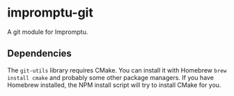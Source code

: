 impromptu-git
=============

A git module for Impromptu.


## Dependencies

The `git-utils` library requires CMake. You can install it with Homebrew `brew install cmake` and probably some other package managers. If you have Homebrew installed, the NPM install script will try to install CMake for you.
